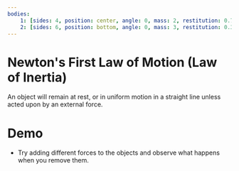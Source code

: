 ```yaml
---
bodies:
    1: [sides: 4, position: center, angle: 0, mass: 2, restitution: 0.7]
    2: [sides: 6, position: bottom, angle: 0, mass: 3, restitution: 0.3]
---
```


# Newton's First Law of Motion (Law of Inertia)

An object will remain at rest, or in uniform motion in a straight line unless acted upon by an external force.

# Demo
- Try adding different forces to the objects and observe what happens when you remove them.

